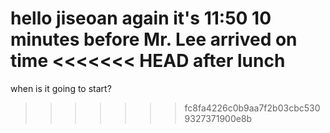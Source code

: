 hello jiseoan again
it's  11:50 10 minutes before
Mr. Lee arrived on time
<<<<<<< HEAD
after lunch
=======

when is it going to start?
>>>>>>> fc8fa4226c0b9aa7f2b03cbc5309327371900e8b
